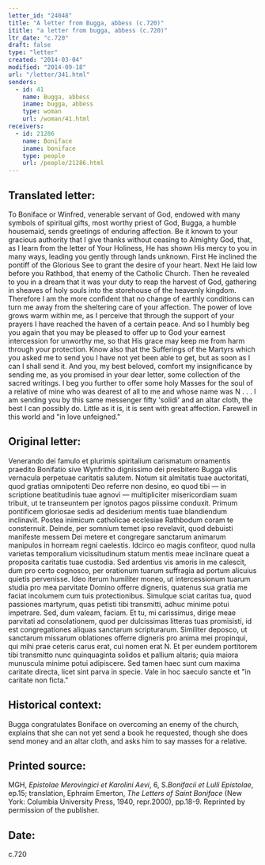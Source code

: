 ```yaml
---
letter_id: "24048"
title: "A letter from Bugga, abbess (c.720)"
ititle: "a letter from bugga, abbess (c.720)"
ltr_date: "c.720"
draft: false
type: "letter"
created: "2014-03-04"
modified: "2014-09-18"
url: "/letter/341.html"
senders:
  - id: 41
    name: Bugga, abbess
    iname: bugga, abbess
    type: woman
    url: /woman/41.html
receivers:
  - id: 21286
    name: Boniface
    iname: boniface
    type: people
    url: /people/21286.html
---
```

<h2> Translated letter:</h2>To Boniface or Winfred, venerable servant of God, endowed with many symbols of spiritual gifts, most worthy priest of God, Bugga, a humble housemaid, sends greetings of enduring affection.
Be it known to your gracious authority that I give thanks without ceasing to Almighty God, that, as I learn from the letter of Your Holiness, He has shown His mercy to you in many ways, leading you gently through lands unknown. First He inclined the pontiff of the Glorious See to grant the desire of your heart. Next He laid low before you Rathbod, that enemy of the Catholic Church. Then he revealed to you in a dream that it was your duty to reap the harvest of God, gathering in sheaves of holy souls into the storehouse of the heavenly kingdom. Therefore I am the more confident that no change of earthly conditions can turn me away from the sheltering care of your affection. The power of love grows warm within me, as I perceive that through the support of your prayers I have reached the haven of a certain peace. And so I humbly beg you again that you may be pleased to offer up to God your earnest intercession for unworthy me, so that His grace may keep me from harm through your protection.
Know also that the Sufferings of the Martyrs which you asked me to send you I have not yet been able to get, but as soon as I can I shall send it. And you, my best beloved, comfort my insignificance by sending me, as you promised in your dear letter, some collection of the sacred writings.
I beg you further to offer some holy Masses for the soul of a relative of mine who was dearest of all to me and whose name was N . . .
I am sending you by this same messenger fifty 'solidi' and an altar cloth, the best I can possibly do. Little as it is, it is sent with great affection.
Farewell in this world and "in love unfeigned."
<h2 class="mt-4"> Original letter:</h2>Venerando dei famulo et plurimis spiritalium carismatum ornamentis praedito Bonifatio sive Wynfritho dignissimo dei presbitero Bugga vilis vernacula perpetuae caritatis salutem.
Notum sit almitatis tuae auctoritati, quod gratias omnipotenti Deo referre non desino, eo quod tibi — in scriptione beatitudinis tuae agnovi — multipliciter misericordiam suam tribuit, ut te transeuntem per ignotos pagos piissime conduxit. Primum pontificem gloriosae sedis ad desiderium mentis tuae blandiendum inclinavit.  Postea inimicum catholicae ecclesiae Rathbodum coram te consternuit. Deinde, per somnium temet ipso revelavit, quod debuisti manifeste messem Dei metere et congregare sanctarum animarum manipulos in horream regni caelestis. Idcirco eo magis confiteor, quod nulla varietas temporalium vicissitudinum statum mentis meae inclinare queat a proposita caritatis tuae custodia. Sed ardentius vis amoris in me calescit, dum pro certo cognosco, per orationum tuarum suffragia ad portum alicuius quietis pervenisse. Ideo iterum humiliter moneo, ut intercessionum tuarum studia pro mea parvitate Domino offerre digneris, quatenus sua gratia me faciat incolumem cum tuis protectionibus.
Simulque sciat caritas tua, quod passiones martyrum, quas petisti tibi transmitti, adhuc minime potui impetrare. Sed, dum valeam, faciam. Et tu, mi carissimus, dirige meae parvitati ad consolationem, quod per dulcissimas litteras tuas promisisti, id est congregationes aliquas sanctarum scripturarum.
Similiter deposco, ut sanctarum missarum oblationes offerre digneris pro anima mei propinqui, qui mihi prae ceteris carus erat, cui nomen erat N. Et per eundem portitorem tibi transmitto nunc quinquaginta solidos et pallium altaris; quia maiora munuscula minime potui adipiscere.  Sed tamen haec sunt cum maxima caritate directa, licet sint parva in specie.
Vale in hoc saeculo sancte et "in caritate non ficta."
<h2 class="mt-4"> Historical context:</h2>Bugga congratulates Boniface on overcoming an enemy of the church, explains that she can not yet send a book he requested, though she does send money and an altar cloth, and asks him to say masses for a relative.
<h2 class="mt-4"> Printed source:</h2><p>MGH, <em>Epistolae Merovingici et Karolini Aevi</em>, 6, S.<em>Bonifacii et Lulli Epistolae</em>, ep.15; translation, Ephraim Emerton, <em>The Letters of Saint Boniface</em> (New York: Columbia University Press, 1940, repr.2000), pp.18-9. Reprinted by permission of the publisher.</p><h2 class="mt-4"> Date:</h2>c.720